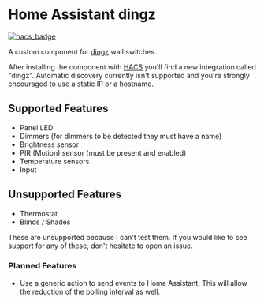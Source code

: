 # Home Assistant dingz

[![hacs_badge](https://img.shields.io/badge/HACS-Custom-orange.svg)](https://hacs.xyz/docs/faq/custom_repositories)

A custom component for [dingz](https://www.dingz.ch/) wall switches.

After installing the component with [HACS](https://hacs.xyz) you'll find a new integration called "dingz".
Automatic discovery currently isn't supported and you're strongly encouraged to use a static IP or a hostname.

## Supported Features

- Panel LED
- Dimmers (for dimmers to be detected they must have a name)
- Brightness sensor
- PIR (Motion) sensor (must be present and enabled)
- Temperature sensors
- Input

## Unsupported Features

- Thermostat
- Blinds / Shades

These are unsupported because I can't test them.
If you would like to see support for any of these, don't hesitate to open an issue.

### Planned Features

- Use a generic action to send events to Home Assistant. This will allow the reduction of the polling interval as well.
